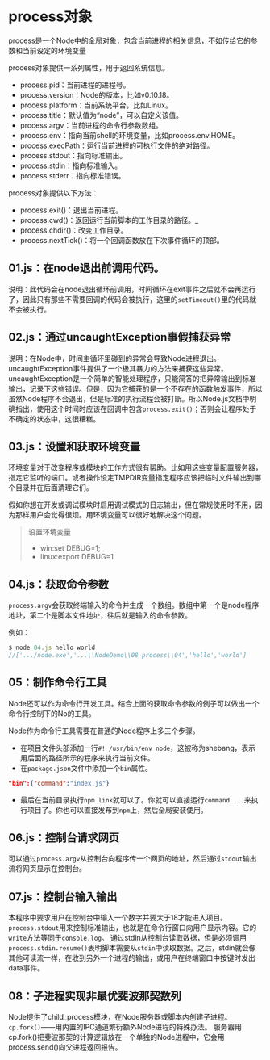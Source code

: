 # process对象

process是一个Node中的全局对象，包含当前进程的相关信息，不如传给它的参数和当前设定的环境变量

process对象提供一系列属性，用于返回系统信息。

* process.pid：当前进程的进程号。
* process.version：Node的版本，比如v0.10.18。
* process.platform：当前系统平台，比如Linux。
* process.title：默认值为“node”，可以自定义该值。
* process.argv：当前进程的命令行参数数组。
* process.env：指向当前shell的环境变量，比如process.env.HOME。
* process.execPath：运行当前进程的可执行文件的绝对路径。
* process.stdout：指向标准输出。
* process.stdin：指向标准输入。
* process.stderr：指向标准错误。

process对象提供以下方法：

* process.exit()：退出当前进程。
* process.cwd()：返回运行当前脚本的工作目录的路径。_
* process.chdir()：改变工作目录。
* process.nextTick()：将一个回调函数放在下次事件循环的顶部。

## 01.js：在node退出前调用代码。

说明：此代码会在node退出循环前调用，时间循环在exit事件之后就不会再运行了，因此只有那些不需要回调的代码会被执行，这里的`setTimeout()`里的代码就不会被执行。

## 02.js：通过uncaughtException事假捕获异常

说明：在Node中，时间主循环里碰到的异常会导致Node进程退出。uncaughtException事件提供了一个极其暴力的方法来捕获这些异常。
uncaughtException是一个简单的智能处理程序，只能简答的把异常输出到标准输出，记录下这些错误。但是，因为它捕获的是一个不存在的函数触发事件，所以虽然Node程序不会退出，但是标准的执行流程会被打断。所以Node.js文档中明确指出，使用这个时间时应该在回调中包含`process.exit()`；否则会让程序处于不确定的状态中，这很糟糕。


## 03.js：设置和获取环境变量

环境变量对于改变程序或模块的工作方式很有帮助。比如用这些变量配置服务器，指定它监听的端口。或者操作设定TMPDIR变量指定程序应该把临时文件输出到哪个目录并在后面清理它们。

假如你想在开发或调试模块时启用调试模式的日志输出，但在常规使用时不用，因为那样用户会觉得很烦。用环境变量可以很好地解决这个问题。

>设置环境变量
>* win:set DEBUG=1;
>* linux:export DEBUG=1

## 04.js：获取命令参数

 `process.argv`会获取终端输入的命令并生成一个数组。数组中第一个是node程序地址，第二个是脚本文件地址，往后就是输入的命令参数。

 例如：

 ```javascript
 $ node 04.js hello world 
 //['.../node.exe','...\\NodeDemo\\08 process\\04','hello','world']
 ```

## 05：制作命令行工具

Node还可以作为命令行开发工具。结合上面的获取命令参数的例子可以做出一个命令行控制下的No的工具。

Node作为命令行工具需要在普通的Node程序上多三个步骤。

* 在项目文件头部添加一行`#! /usr/bin/env node`，这被称为shebang，表示用后面的路径所示的程序来执行当前文件。
* 在`package.json`文件中添加一个`bin`属性。
```json
"bin":{"command":"index.js"}
```
* 最后在当前目录执行`npm link`就可以了。你就可以直接运行`command ...`来执行项目了。你也可以直接发布到`npm`上，然后全局安装使用。

## 06.js：控制台请求网页

可以通过`process.argv`从控制台向程序传一个网页的地址，然后通过`stdout`输出流将网页显示在控制台。

## 07.js：控制台输入输出

本程序中要求用户在控制台中输入一个数字并要大于18才能进入项目。
`process.stdout`用来控制标准输出，也就是在命令行窗口向用户显示内容。它的`write`方法等同于`console.log`。
通过stdin从控制台读取数据，但是必须调用`process.stdin.resume()`表明脚本需要从`stdin`中读取数据。之后，stdin就会像其他可读流一样，在收到另外一个进程的输出，或用户在终端窗口中按键时发出data事件。 

## 08：子进程实现非最优斐波那契数列

Node提供了child_process模块，在Node服务器或脚本内创建子进程。
`cp.fork()`——用内置的IPC通道繁衍额外Node进程的特殊办法。 
服务器用cp.fork()把斐波那契的计算逻辑放在一个单独的Node进程中，它会用process.send()向父进程返回报告。

